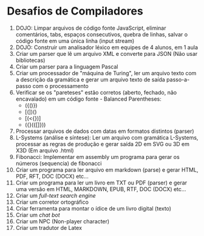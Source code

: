# Desafios de Compiladores

1. DOJO: Limpar arquivos de código fonte JavaScript, eliminar comentários, tabs, espaços consecutivos, quebra de linhas, salvar o código fonte em uma única linha (input stream)
2. DOJO: Construir um analisador léxico em equipes de 4 alunos, em 1 aula
3. Criar um parser que lê um arquivo XML e converte para JSON (Não usar bibliotecas)
4. Criar um parser para a linguagem Pascal
5. Criar um processador de "máquina de Turing", ler um arquivo texto com a descrição da gramática e gerar um arquivo texto de saída passo-a-passo com o processamento
6. Verificar se os "pareteses" estão corretos (aberto, fechado, não encavalado) em um código fonte - Balanced Parentheses:
     - ({()})
     - [(])()
     - [(<{})]
     - ([](){}({[]}))
5. Processar arquivos de dados com datas em formatos distintos (parser)
6. L-Systems (análise e síntese): Ler um arquivo com gramática L-Systems, processar as regras de produção e gerar saída 2D em SVG ou 3D em X3D (Em arquivo .html) 
7. Fibonacci: Implementar em assembly um programa para gerar os números (sequencia) de fibonacci
8. Criar um programa para ler arquivo em markdown (parse) e gerar HTML, PDF, RFT, DOC (DOCX) etc...
9. Criar um programa para ler um livro em TXT ou PDF (parser) e gerar uma versão em HTML, MARKDOWN, EPUB, RTF, DOC (DOCX) etc...
10. Criar um _full-text search engine_
11. Criar um corretor ortográfico
12. Criar ferramenta para montar o ídice de um livro digital (texto)
13. Criar um _chat bot_
14. Criar um NPC (Non-player character)
15. Criar um tradutor de Latex

